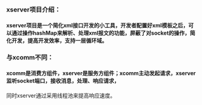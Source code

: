 ### xserver项目介绍：


#### xserver项目是一个简化xml接口开发的小工具，开发者配置好xml模板之后，可以通过操作hashMap来解析、处理xml报文的功能，屏蔽了对socket的操作，简化开发，提高开发效率，支持一层循环域。

### 与xcomm不同：

#### xcomm是消费方组件，xserver是服务方组件；xcomm主动发起请求，xserver监听socket端口，接收消息，处理、响应请求，
同时xserver通过采用线程池来提高响应速度。